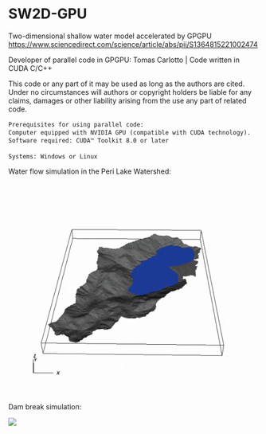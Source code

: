 # SW2D-GPU 
Two-dimensional shallow water model accelerated by GPGPU
https://www.sciencedirect.com/science/article/abs/pii/S1364815221002474

Developer of parallel code in GPGPU: Tomas Carlotto          | Code written in CUDA C/C++

This code or any part of it may be used as long as the authors are cited.
Under no circumstances will authors or copyright holders be liable for any claims,
damages or other liability arising from the use any part of related code.


    Prerequisites for using parallel code:
    Computer equipped with NVIDIA GPU (compatible with CUDA technology).
    Software required: CUDA™ Toolkit 8.0 or later 
                  
    Systems: Windows or Linux
         

Water flow simulation in the Peri Lake Watershed:

![](Peri_Lake_Experimental_Catchment.gif) 

Dam break simulation:

![](dam_break.gif)
